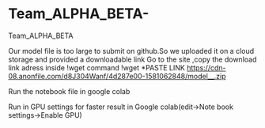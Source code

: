 # Team_ALPHA_BETA-
Team_ALPHA_BETA

Our model file is too large to submit on github.So we uploaded it on a cloud storage and provided a downloadable link
Go to the site ,copy the download link adress inside !wget command
!wget *PASTE LINK
https://cdn-08.anonfile.com/d8J304Wanf/4d287e00-1581062848/model__.zip


Run the notebook file in google colab


Run in GPU settings for faster result in Google colab(edit->Note book settings->Enable GPU)
